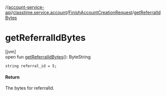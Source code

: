 //[account-service-api](../../../index.md)/[classtime.service.account](../index.md)/[FinishAccountCreationRequest](index.md)/[getReferralIdBytes](get-referral-id-bytes.md)

# getReferralIdBytes

[jvm]\
open fun [getReferralIdBytes](get-referral-id-bytes.md)(): ByteString

`string referral_id = 5;`

#### Return

The bytes for referralId.
